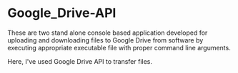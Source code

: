 # Google_Drive-API
These are two stand alone console based application developed for uploading and downloading files to Google Drive from software 
by executing appropriate executable file with proper command line arguments.

Here, I've used Google Drive API to transfer files.
